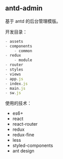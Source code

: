 
## antd-admin
基于 antd 的后台管理模版。

开发目录：

```js
- assets
- components
    - common
- redux
    - module
- router
- styles
- views
- app.js
- index.js
- main.js
- sw.js
```

使用的技术：
- es6+
- react
- react-router
- redux
- redux-fine
- less
- styled-components
- ant design

